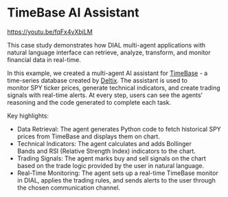 # TimeBase AI Assistant

https://youtu.be/fqFx4vXbjLM

This case study demonstrates how DIAL multi-agent applications with natural language interface can retrieve, analyze, transform, and monitor financial data in real-time.

In this example, we created a multi-agent AI assistant for [TimeBase](https://timebase.info/) - a time-series database created by [Deltix](https://www.deltixlab.com/). The assistant is used to monitor SPY ticker prices, generate technical indicators, and create trading signals with real-time alerts. At every step, users can see the agents' reasoning and the code generated to complete each task.

Key highlights: 

* Data Retrieval: The agent generates Python code to fetch historical SPY prices from TimeBase and displays them on chart.
* Technical Indicators: The agent calculates and adds Bollinger Bands and RSI (Relative Strength Index) indicators to the chart.
* Trading Signals: The agent marks buy and sell signals on the chart based on the trade logic provided by the user in natural language.
* Real-Time Monitoring: The agent sets up a real-time TimeBase monitor in DIAL, applies the trading rules, and sends alerts to the user through the chosen communication channel.
